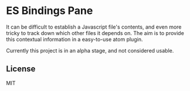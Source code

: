 # ES Bindings Pane

It can be difficult to establish a Javascript file's contents, and even more tricky to track down which other files it depends on. The aim is to provide this contextual information in a easy-to-use atom plugin.

Currently this project is in an alpha stage, and not considered usable.

## License

MIT
